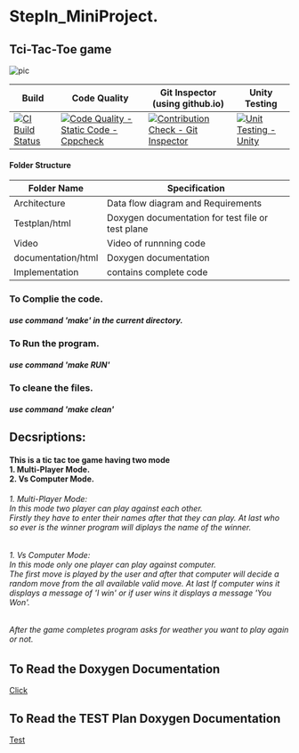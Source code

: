 # StepIn_MiniProject.
## Tci-Tac-Toe game   
![pic](https://user-images.githubusercontent.com/68175614/114690650-88910e00-9d34-11eb-97ab-a6014112de81.png)


| Build | Code Quality | Git Inspector (using github.io) | Unity Testing |
| ---------- | ---------- | ---------- | --------------- |
| [![CI Build Status](https://github.com/princekr3010/StepIn_MiniProject/actions/workflows/main.yml/badge.svg)](https://github.com/princekr3010/StepIn_MiniProject/actions/workflows/main.yml) | [![Code Quality - Static Code - Cppcheck](https://github.com/princekr3010/StepIn_MiniProject/actions/workflows/cppcheck.yml/badge.svg)](https://github.com/princekr3010/StepIn_MiniProject/actions/workflows/cppcheck.yml) | [![Contribution Check - Git Inspector](https://github.com/princekr3010/StepIn_MiniProject/actions/workflows/gitinspector.yml/badge.svg)](https://github.com/princekr3010/StepIn_MiniProject/actions/workflows/gitinspector.yml) | [![Unit Testing - Unity](https://github.com/princekr3010/StepIn_MiniProject/actions/workflows/unity.yml/badge.svg)](https://github.com/princekr3010/StepIn_MiniProject/actions/workflows/unity.yml) |


#### Folder Structure <br/>

| Folder Name  | Specification |
| ------------- | ------------- |
| Architecture  | Data flow diagram and Requirements  |
| Testplan/html  | Doxygen documentation for test file or test plane  |
| Video | Video of runnning code|
| documentation/html | Doxygen documentation |
| Implementation | contains complete code|

### To Complie the code.
##### use command 'make' in the current directory.


### To Run the program.
##### use command 'make RUN'


### To cleane the files.
##### use command 'make clean'
 

## Decsriptions:
#### This is a tic tac toe game having two mode <br/>1. Multi-Player Mode.<br/>2. Vs Computer Mode.
###### 1. Multi-Player Mode:<br/> In this mode two player can play against each other. <br/> Firstly they have to enter their names after that they can play. At last who so ever is the winner program will diplays the name of the winner.  

###### 1. Vs Computer Mode:<br/> In this mode only one player can play against computer. <br/> The first move is played by the user and after that computer will decide a random move from the all available valid move. At last If computer wins it displays a message of 'I win' or if user wins it displays a message  'You Won'. 

###### After the game completes program asks for weather you want to play again or not.<br/>
## To Read the Doxygen Documentation
[Click](https://princekr3010.github.io/mini_Project_documentation.github.io/files.html)

## To Read the TEST Plan Doxygen Documentation
[Test](https://princekr3010.github.io/Testplan.github.io/files.html)
